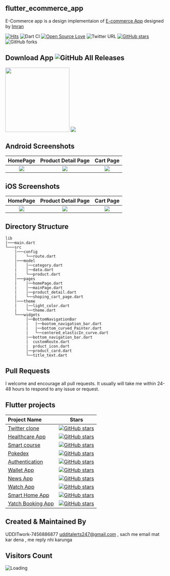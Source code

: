 ## flutter_ecommerce_app 

E-Commerce app is a design implementaion of [E-commerce App](https://dribbble.com/shots/10446127-E-commerce-App-Exploration/attachments/2283107?mode=media) designed by [Imran](https://dribbble.com/Saif_Uddin_Imran)

[![Hits](https://hits.seeyoufarm.com/api/count/incr/badge.svg?url=https%3A%2F%2Fgithub.com%2FTheAlphamerc%2Fflutter_ecommerce_app&count_bg=%2379C83D&title_bg=%23555555&icon=&icon_color=%23E7E7E7&title=hits&edge_flat=false)](https://hits.seeyoufarm.com) ![Dart CI](https://github.com/TheAlphamerc/flutter_ecommerce_app/workflows/Dart%20CI/badge.svg) [![Open Source Love](https://badges.frapsoft.com/os/v2/open-source.svg?v=103)](https://github.com/Thealphamerc/flutter_ecommerce_app)   ![Twitter URL](https://img.shields.io/twitter/url?style=social&url=https%3A%2F%2Ftwitter.com%2Fthealphamerc) [![GitHub stars](https://img.shields.io/github/stars/Thealphamerc/flutter_ecommerce_app?style=social)](https://github.com/login?return_to=%2FTheAlphamerc%flutter_ecommerce_app) ![GitHub forks](https://img.shields.io/github/forks/TheAlphamerc/flutter_ecommerce_app?style=social) 



## Download App ![GitHub All Releases](https://img.shields.io/github/downloads/Thealphamerc/flutter_ecommerce_app/total?color=green)
<a href="https://github.com/TheAlphamerc/flutter_ecommerce_app/releases/download/v1.0.0/app-release.apk"><img src="https://playerzon.com/asset/download.png" width="200"></img></a>
<img src="https://cdn.dribbble.com/users/2432994/screenshots/10446127/media/fa0a9ce348e0bfa18b00ba2240543064.png"  /> 

## Android Screenshots

  HomePage                 |   Product Detail Page        |  Cart Page
:-------------------------:|:-------------------------:|:-------------------------:
![](https://github.com/TheAlphamerc/flutter_ecommerce_app/blob/master/screenshots/screenshot_1.jpg?raw=true)|![](https://github.com/TheAlphamerc/flutter_ecommerce_app/blob/master/screenshots/screenshot_2.jpg?raw=true)|![](https://github.com/TheAlphamerc/flutter_ecommerce_app/blob/master/screenshots/screenshot_3.jpg?raw=true)

## iOS Screenshots
  HomePage                 |   Product Detail Page        |  Cart Page
:-------------------------:|:-------------------------:|:-------------------------:
![](https://github.com/TheAlphamerc/flutter_ecommerce_app/blob/master/screenshots/screenshot_ios_1.png?raw=true)|![](https://github.com/TheAlphamerc/flutter_ecommerce_app/blob/master/screenshots/screenshot_ios_2.png?raw=true)|![](https://github.com/TheAlphamerc/flutter_ecommerce_app/blob/master/screenshots/screenshot_ios_3.png?raw=true)

## Directory Structure
```
lib
│───main.dart    
└───src
    │───config
    |    └──route.dart
    │───model
    │    │──category.dart
    |    │──data.dart
    |    └──product.dart
    │───pages
    |    │──homePage.dart
    |    │──mainPage.dart
    |    │──product_detail.dart
    |    └──shoping_cart_page.dart
    │───theme
    |    │──light_color.dart
    |    └──theme.dart
    └───widgets
         │──BottomNavigationBar
         |   |──bootom_navigation_bar.dart
         |   |──bottom_curved_Painter.dart
         |   └──centered_elasticIn_curve.dart
         |──bottom_navigation_bar.dart
         |  customRoute.dart
         |  prduct_icon.dart
         │──product_card.dart
         └──title_text.dart
```
## Pull Requests

I welcome and encourage all pull requests. It usually will take me within 24-48 hours to respond to any issue or request.

## Flutter projects
 Project Name        |Stars        
:-------------------------|-------------------------
[Twitter clone](https://github.com/UDDITwork/flutter_twitter_clone)| [![GitHub stars](https://img.shields.io/github/stars/UDDITwork/flutter_twitter_clone?style=social)](https://github.com/login?return_to=%2FUDDITwork%flutter_twitter_clone)
|[Healthcare App](https://github.com/UDDITwork/flutter_healthcare_app) |[![GitHub stars](https://img.shields.io/github/stars/UDDITwork/flutter_healthcare_app?style=social)](https://github.com/login?return_to=%2FUDDITwork%flutter_healthcare_app)
|[Smart course](https://github.com/UDDITwork/flutter_smart_course) |[![GitHub stars](https://img.shields.io/github/stars/UDDITwork/flutter_smart_course?style=social)](https://github.com/login?return_to=%2FUDDITwork%flutter_smart_course)
|[Pokedex](https://github.com/UDDITwork/flutter_pokedex)|[![GitHub stars](https://img.shields.io/github/stars/UDDITwork/flutter_pokedex?style=social)](https://github.com/login?return_to=%2FUDDITwork%flutter_pokedex)
|[Authentication](https://github.com/UDDITwork/flutter_login_signup)|[![GitHub stars](https://img.shields.io/github/stars/UDDITwork/flutter_login_signup?style=social)](https://github.com/login?return_to=%2FUDDITwork%flutter_login_signup)
|[Wallet App](https://github.com/UDDITwork/flutter_wallet_app)|[![GitHub stars](https://img.shields.io/github/stars/UDDITwork/flutter_wallet_app?style=social)](https://github.com/login?return_to=%2FUDDITwork%flutter_wallet_app)
|[News App](https://github.com/UDDITwork/flutter_news_app)|[![GitHub stars](https://img.shields.io/github/stars/UDDITwork/flutter_news_app?style=social)](https://github.com/login?return_to=%2FUDDITwork%flutter_news_app)
|[Watch App](https://github.com/UDDITwork/flutter_SoftUI_watchApp)|[![GitHub stars](https://img.shields.io/github/stars/UDDITwork/flutter_SoftUI_watchApp?style=social)](https://github.com/login?return_to=%2FUDDITwork%flutter_SoftUI_watchApp)
|[Smart Home App](https://github.com/UDDITwork/flutter_smart_home_app)|[![GitHub stars](https://img.shields.io/github/stars/UDDITwork/flutter_smart_home_app?style=social)](https://github.com/login?return_to=%2FUDDITwork%flutter_smart_home_app)
|[Yatch Booking App](https://github.com/UDDITwork/flutter_yatch_booking)|[![GitHub stars](https://img.shields.io/github/stars/UDDITwork/flutter_yatch_booking?style=social)](https://github.com/login?return_to=%2FUDDITwork%flutter_yatch_booking)



## Created & Maintained By

UDDITwork-7456886877 udditalerts247@gmail.com  , sach me email mat kar dena , me reply nhi karunga




## Visitors Count

<img align="left" src = "https://profile-counter.glitch.me/flutter_ecommerce_app/count.svg" alt ="Loading">
